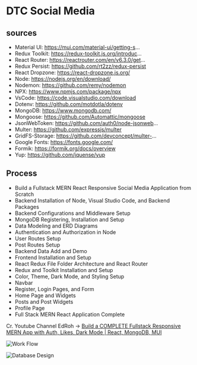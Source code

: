 # DTC Social Media
## sources
- Material UI: https://mui.com/material-ui/getting-s...
- Redux Toolkit: https://redux-toolkit.js.org/introduc...
- React Router: https://reactrouter.com/en/v6.3.0/get...
- Redux Persist: https://github.com/rt2zz/redux-persist
- React Dropzone: https://react-dropzone.js.org/
- Node: https://nodejs.org/en/download/
- Nodemon: https://github.com/remy/nodemon
- NPX: https://www.npmjs.com/package/npx
- VsCode: https://code.visualstudio.com/download
- Dotenv: https://github.com/motdotla/dotenv
- MongoDB: https://www.mongodb.com/
- Mongoose: https://github.com/Automattic/mongoose
- JsonWebToken: https://github.com/auth0/node-jsonweb...
- Multer: https://github.com/expressjs/multer
- GridFS-Storage: https://github.com/devconcept/multer-...
- Google Fonts: https://fonts.google.com/
- Formik: https://formik.org/docs/overview
- Yup: https://github.com/jquense/yup

## Process
- Build a Fullstack MERN React Responsive Social Media Application from Scratch
- Backend Installation of Node, Visual Studio Code, and Backend Packages
- Backend Configurations and Middleware Setup
- MongoDB Registering, Installation and Setup
- Data Modeling and ERD Diagrams
- Authentication and Authorization in Node
- User Routes Setup
- Post Routes Setup
- Backend Data Add and Demo
- Frontend Installation and Setup
- React Redux File Folder Architecture and React Router
- Redux and Toolkit Installation and Setup
- Color, Theme, Dark Mode, and Styling Setup
- Navbar
- Register, Login Pages, and Form
- Home Page and Widgets
- Posts and Post Widgets
- Profile Page
- Full Stack MERN React Application Complete

Cr. Youtube Channel EdRoh -> [Build a COMPLETE Fullstack Responsive MERN App with Auth, Likes, Dark Mode | React, MongoDB, MUI](https://www.youtube.com/watch?v=K8YELRmUb5o&t=285s)


![Work Flow](../server/data/flow.png)

![Database Design](../server/data/database_design.png)
